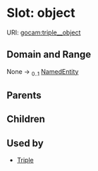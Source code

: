 
# Slot: object




URI: [gocam:triple__object](http://w3id.org/ontogpt/gocam/triple__object)


## Domain and Range

None &#8594;  <sub>0..1</sub> [NamedEntity](NamedEntity.md)

## Parents


## Children


## Used by

 * [Triple](Triple.md)
